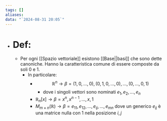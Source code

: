 ```yaml
---
tags: []
aliases: 
data: "`2024-08-31 20:05`"
---
```

- # Def:
	- Per ogni [[Spazio vettoriale]] esistono [[Base||basi]] che sono dette canoniche. Hanno la caratteristica comune di essere composte da soli 0 e 1. 
		- In particolare:
			- $$\mathbb{R}^{n}\to \beta=(1,0,...,0),(0,1,0,...,0),...,(0,...,0,1)$$
				-  dove i singoli vettori sono nominati $e_{1},e_{2},...,e_{n}$
			- $\mathbb{R}_{n}[x]\to \beta=x^{n},x^{n-1},...,x,1$
			- $M_{m\times n}(\mathbb{R})\to \beta=e_{11},e_{12},...,e_{ij},...,e_{mn}$ dove un generico $e_{ij}$ è una matrice nulla con 1 nella posizione $i,j$ 